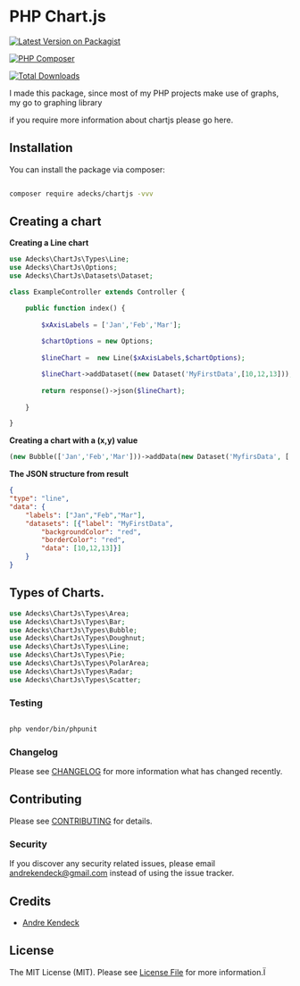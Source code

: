 # PHP Chart.js

  

[![Latest Version on Packagist](https://img.shields.io/packagist/v/adecks/chartjs.svg?style=flat-square)](https://packagist.org/packages/adecks/chartjs)

[![PHP Composer](https://github.com/AndreKendeck/PHPChartjs/actions/workflows/php.yml/badge.svg?branch=main)](https://github.com/AndreKendeck/PHPChartjs/actions/workflows/php.yml)

[![Total Downloads](https://img.shields.io/packagist/dt/adecks/chartjs.svg?style=flat-square)](https://packagist.org/packages/adecks/chartjs)

  

I made this package, since most of my PHP projects make use of graphs, my go to graphing library

if you require more information about chartjs please go here.

  

## Installation

  

You can install the package via composer:

  

```bash

composer require adecks/chartjs -vvv

```

  
## Creating a chart

**Creating a Line chart**
``` php
use Adecks\ChartJs\Types\Line; 
use Adecks\ChartJs\Options;
use Adecks\ChartJs\Datasets\Dataset;

class ExampleController extends Controller {

	public function index() {
	
		$xAxisLabels = ['Jan','Feb','Mar'];
		
		$chartOptions = new Options; 
		
		$lineChart =  new Line($xAxisLabels,$chartOptions);

		$lineChart->addDataset((new Dataset('MyFirstData',[10,12,13])); 
	
		return response()->json($lineChart); 
		
	}

}
```

**Creating a chart with a (x,y) value**
```php
(new Bubble(['Jan','Feb','Mar']))->addData(new Dataset('MyfirsData', ['x' => 123 , 'y' => 321 , 'r' => 10 ); 
```

**The JSON structure from result**
``` json
{ 
"type": "line",
"data": {
	"labels": ["Jan","Feb","Mar"],
	"datasets": [{"label": "MyFirstData",
		"backgroundColor": "red",
		"borderColor": "red",
		"data": [10,12,13]}]
	}
}
```

## Types of Charts.

```php
use Adecks\ChartJs\Types\Area; 
use Adecks\ChartJs\Types\Bar;
use Adecks\ChartJs\Types\Bubble; 
use Adecks\ChartJs\Types\Doughnut; 
use Adecks\ChartJs\Types\Line;
use Adecks\ChartJs\Types\Pie; 
use Adecks\ChartJs\Types\PolarArea; 
use Adecks\ChartJs\Types\Radar; 
use Adecks\ChartJs\Types\Scatter; 
```
  

### Testing

  

``` bash

php vendor/bin/phpunit

```

  

### Changelog

  

Please see [CHANGELOG](CHANGELOG.md) for more information what has changed recently.

  

## Contributing

  

Please see [CONTRIBUTING](CONTRIBUTING.md) for details.

  

### Security

  

If you discover any security related issues, please email andrekendeck@gmail.com instead of using the issue tracker.

  

## Credits

  

-  [Andre Kendeck](https://github.com/adecks)

  

## License

  

The MIT License (MIT). Please see [License File](LICENSE.md) for more information.Ï